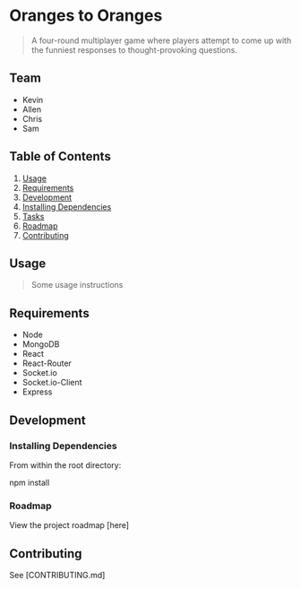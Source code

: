 # Oranges to Oranges

> A four-round multiplayer game where players attempt to come up with the funniest responses to thought-provoking questions.

## Team

- Kevin
- Allen
- Chris
- Sam

## Table of Contents

1. [Usage](#Usage)
1. [Requirements](#requirements)
1. [Development](#development)
1. [Installing Dependencies](#installing-dependencies)
1. [Tasks](#tasks)
1. [Roadmap](#roadmap)
1. [Contributing](#contributing)

## Usage

> Some usage instructions

## Requirements

- Node 
- MongoDB
- React
- React-Router
- Socket.io
- Socket.io-Client
- Express

## Development

### Installing Dependencies

From within the root directory:

npm install


### Roadmap

View the project roadmap [here]


## Contributing

See [CONTRIBUTING.md]
